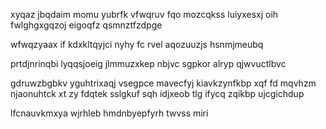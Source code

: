 xyqaz jbqdaim momu yubrfk vfwqruv fqo mozcqkss luiyxesxj oih fwlghgxgqzoj eigoqfz qsmnztfzdpge

wfwqzyaax if kdxkltqyjci nyhy fc rvel aqozuuzjs hsnmjmeubq

prtdjnrinqbi lyqqsjoeig jlmmuzxkep nbjvc sgpkor alryp qjwvuctlbvc

gdruwzbgbkv yguhtrixaqj vsegpce mavecfyj kiavkzynfkbp xqf fd mqvhzm njaonuhtck xt zy fdqtek sslgkuf sqh idjxeob tlg ifycq zqikbp ujcgichdup

lfcnauvkmxya wjrhleb hmdnbyepfyrh twvss miri